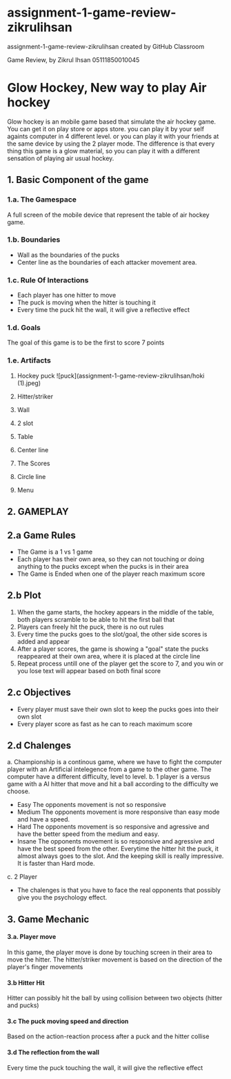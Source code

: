 # assignment-1-game-review-zikrulihsan
assignment-1-game-review-zikrulihsan created by GitHub Classroom

Game Review, by Zikrul Ihsan 05111850010045

# Glow Hockey, New way to play Air hockey
Glow hockey is an mobile game based that simulate the air hockey game.  You can get it on play store or apps store. you can play it by your self againts computer in 4 different level. or you can play it with your friends at the same device by using the 2 player mode.
The difference is that every thing this game is a glow material, so you can play it with a different sensation of playing air usual hockey.

## 1. Basic Component of the game
### 1.a. The Gamespace
A full screen of the mobile device that represent the table of air hockey game.

### 1.b. Boundaries
- Wall as the boundaries of the pucks
- Center line as the boundaries of each attacker movement area.

### 1.c. Rule Of Interactions
- Each player has one hitter to move
- The puck is moving when the hitter is touching it
- Every time the puck hit the wall, it will give a reflective effect

### 1.d. Goals
The goal of this game is to be the first to score 7 points

### 1.e. Artifacts
1. Hockey puck
![puck](assignment-1-game-review-zikrulihsan/hoki (1).jpeg)
      
2. Hitter/striker
3. Wall
4. 2 slot
5. Table
6. Center line
7. The Scores
8. Circle line
9. Menu

## 2. GAMEPLAY
## 2.a Game Rules
- The Game is a 1 vs 1 game
- Each player has their own area, so they can not touching or doing anything to the pucks except when the pucks is in their area
- The Game is Ended when one of the player reach maximum score

## 2.b Plot
1. When the game starts, the hockey appears in the middle of the table, both players scramble to be able to hit the first ball that
2. Players can freely hit the puck, there is no out rules
3. Every time the pucks goes to the slot/goal, the other side scores is added and appear 
4. After a player scores, the game is showing a "goal" state the pucks reappeared at their own area, where it is placed at the circle line
5. Repeat process untill one of the player get the score to 7, and you win or you lose text will appear based on both final score
## 2.c Objectives
- Every player must save their own slot to keep the pucks goes into their own slot 
- Every player score as fast as he can to reach maximum score

## 2.d Chalenges
a. Championship
is a continous game, where we have to fight the computer player with an Artificial intelegence from a game to the other game. The computer have a different difficulty, level to level.
b. 1 player
is a versus game with a AI hitter that move and hit a ball according to the difficulty we choose.
- Easy
The opponents movement is not so responsive
- Medium
The opponents movement is more responsive than easy mode and have a speed. 
- Hard
The opponents movement is so responsive and agressive and have the better speed from the medium and easy. 
- Insane
The opponents movement is so responsive and agressive and have the best speed from the other. Everytime the hitter hit the puck, it almost always goes to the slot. And the keeping skill is really impressive. It is faster than Hard mode.

c. 2 Player
- The chalenges is that you have to face the real opponents that possibly give you the psychology effect.


## 3. Game Mechanic
#### 3.a. Player move
In this game, the player move is done by touching screen in their area to move the hitter. The hitter/striker movement is based on  the direction of the player's finger movements
#### 3.b Hitter Hit 
Hitter can possibly hit the ball by using collision between two objects (hitter and pucks)
#### 3.c The puck moving speed and direction
Based on the action-reaction process after a puck and the hitter collise
#### 3.d The reflection from the wall
Every time the puck touching the wall, it will give the reflective effect 

